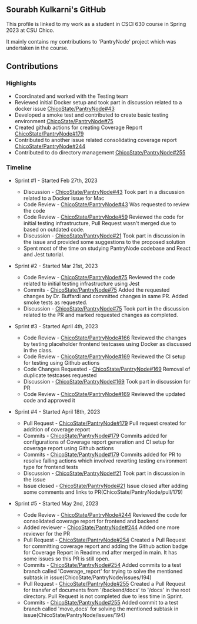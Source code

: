## Sourabh Kulkarni's GitHub

This profile is linked to my work as a student in CSCI 630 course in Spring 2023 at CSU Chico.

It mainly contains my contributions to 'PantryNode' project which was undertaken in the course.


## Contributions

### Highlights

- Coordinated and worked with the Testing team
- Reviewed initial Docker setup and took part in discussion related to a docker issue [ChicoState/PantryNode#43](https://github.com/ChicoState/PantryNode/pull/43)
- Developed a smoke test and contributed to create basic testing environment [ChicoState/PantryNode#75](https://github.com/ChicoState/PantryNode/pull/75)
- Created github actions for creating Coverage Report [ChicoState/PantryNode#179](https://github.com/ChicoState/PantryNode/pull/179)
- Contributed to another issue related consolidating coverage report [ChicoState/PantryNode#244](https://github.com/ChicoState/PantryNode/pull/244)
- Contributed to do directory management [ChicoState/PantryNode#255](https://github.com/ChicoState/PantryNode/pull/255)

### Timeline

- Sprint #1 - Started Feb 27th, 2023
    - Discussion - [ChicoState/PantryNode#43](https://github.com/ChicoState/PantryNode/pull/43) Took part in a discussion related to a Docker issue for Mac 
    - Code Review - [ChicoState/PantryNode#43](https://github.com/ChicoState/PantryNode/pull/43) Was requested to review the code
    - Code Review - [ChicoState/PantryNode#59](https://github.com/ChicoState/PantryNode/pull/59) Reviewed the code for initial testing infrastructure, Pull Request wasn't merged due to based on outdated code.
    - Discussion - [ChicoState/PantryNode#21](https://github.com/ChicoState/PantryNode/issues/21) Took part in discussion in the issue and provided some suggestions to the proposed solution
    - Spent most of the time on studying PantryNode codebase and React and Jest tutorial.

- Sprint #2 - Started Mar 21st, 2023

    - Code Review - [ChicoState/PantryNode#75](https://github.com/ChicoState/PantryNode/pull/75) Reviewed the code related to initial testing infrastructure using Jest
    - Commits - [ChicoState/PantryNode#75](https://github.com/ChicoState/PantryNode/pull/75) Added the requested changes by Dr. Buffardi and committed changes in same PR. Added smoke tests as requested.
    - Discussion - [ChicoState/PantryNode#75](https://github.com/ChicoState/PantryNode/pull/75) Took part in the discussion related to the PR and marked requested changes as completed.

- Sprint #3 - Started April 4th, 2023

    - Code Review - [ChicoState/PantryNode#166](https://github.com/ChicoState/PantryNode/pull/166) Reviewed the changes by testing placeholder frontend testcases using Docker as discussed in the class.
    - Code Review - [ChicoState/PantryNode#169](https://github.com/ChicoState/PantryNode/pull/169) Reviewed the CI setup for testing using Github actions
    - Code Changes Requested - [ChicoState/PantryNode#169](https://github.com/ChicoState/PantryNode/pull/169) Removal of duplicate testcases requested
    - Discussion - [ChicoState/PantryNode#169](https://github.com/ChicoState/PantryNode/pull/169) Took part in discussion for PR
    - Code Review - [ChicoState/PantryNode#169](https://github.com/ChicoState/PantryNode/pull/169) Reviewed the updated code and approved it
        
- Sprint #4 - Started April 18th, 2023

    - Pull Request - [ChicoState/PantryNode#179](https://github.com/ChicoState/PantryNode/pull/179) Pull request created for addition of coverage report
    - Commits - [ChicoState/PantryNode#179](https://github.com/ChicoState/PantryNode/pull/179) Commits added for configurations of Coverage report generation and CI setup for coverage report using Github actions
    - Commits - [ChicoState/PantryNode#179](https://github.com/ChicoState/PantryNode/pull/179) Commits added for PR to resolve falling actions which involved reverting testing environment type for frontend tests
    - Discussion - [ChicoState/PantryNode#21](https://github.com/ChicoState/PantryNode/issues/21) Took part in discussion in the issue
    - Issue closed - [ChicoState/PantryNode#21](https://github.com/ChicoState/PantryNode/issues/21) Issue closed after adding some comments and links to PR(ChicoState/PantryNode/pull/179)


- Sprint #5 - Started May 2nd, 2023

    - Code Review - [ChicoState/PantryNode#244](https://github.com/ChicoState/PantryNode/pull/244) Reviewed the code for consolidated coverage report for frontend and backend
    - Added reviewer - [ChicoState/PantryNode#244](https://github.com/ChicoState/PantryNode/pull/244) Added one more reviewer for the PR
    - Pull Request - [ChicoState/PantryNode#254](https://github.com/ChicoState/PantryNode/pull/254) Created a Pull Request for committing coverage report and adding the Github action badge for Coverage Report in Readme.md after merged in main. It has some issues so this PR is still open.
    - Commits - [ChicoState/PantryNode#254](https://github.com/ChicoState/PantryNode/pull/254) Added commits to a test branch called 'Coverage_report' for trying to solve the mentioned subtask in issue(ChicoState/PantryNode/issues/194)
    - Pull Request - [ChicoState/PantryNode#255](https://github.com/ChicoState/PantryNode/pull/255) Created a Pull Request for transfer of documents from '/backend/docs' to '/docs' in the root directory. Pull Request is not completed due to less time in Sprint.
    - Commits - [ChicoState/PantryNode#255](https://github.com/ChicoState/PantryNode/pull/255) Added commit to a test branch called 'move_docs' for solving the mentioned subtask in issue(ChicoState/PantryNode/issues/194)
    
